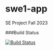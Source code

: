 # swe1-app
SE Project Fall 2023

###Build Status

[![Build Status](https://app.travis-ci.com/sawyer1997/swe1-app.svg?branch=master)](https://app.travis-ci.com/sawyer1997/swe1-app)
